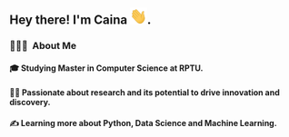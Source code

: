 

<h2> Hey there! I'm Caina  <img src="https://raw.githubusercontent.com/ABSphreak/ABSphreak/master/gifs/Hi.gif" width="30px">.</h2>

<h3> 👨🏻‍💻 &nbsp;About Me </h3>

<h4>🎓   Studying  Master in Computer Science at RPTU.</h4>
<h4> 👩‍💻 Passionate about research and its potential to drive innovation and discovery. </h4>
<h4> ✍️   Learning more about Python, Data Science and Machine Learning. </h4>
